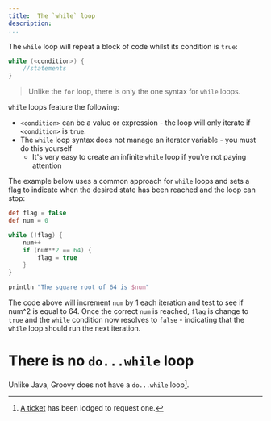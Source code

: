 ```yaml
---
title:	The `while` loop
description:	
...
```

The `while` loop will  repeat a block of code whilst its condition is `true`:

```groovy
while (<condition>) {
	//statements
}
```

>Unlike the `for` loop, there is only the one syntax for `while` loops. 

`while` loops feature the following:

* `<condition>` can be a value or expression - the loop will only iterate if `<condition>` is `true`.
* The `while` loop syntax does not manage an iterator variable - you must do this yourself
	* It's very easy to create an infinite `while` loop if you're not paying attention

The example below uses a common approach for `while` loops and sets a flag to indicate when the desired state has been reached and the loop can stop:

```groovy
def flag = false
def num = 0

while (!flag) {
    num++
    if (num**2 == 64) {
        flag = true
    }
}

println "The square root of 64 is $num"
```

The code above will increment `num` by 1 each iteration and test to see if num^2 is equal to 64. Once the correct `num` is reached, `flag` is change to `true` and the `while` condition now resolves to `false` - indicating that the `while` loop should run the next iteration.


# There is no `do...while` loop 

Unlike Java, Groovy does not have a `do...while` loop[^dowhile].

[^dowhile]: [A ticket](https://jira.codehaus.org/browse/GROOVY-5348) has been lodged to request one.